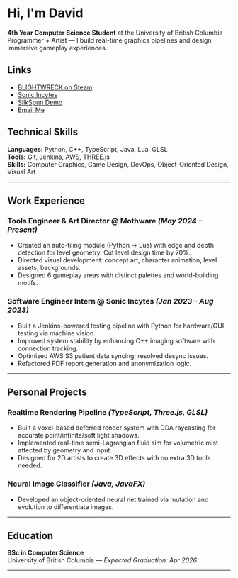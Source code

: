 # Hi, I'm David

**4th Year Computer Science Student** at the University of British Columbia  
Programmer + Artist — I build real-time graphics pipelines and design immersive gameplay experiences.

## Links

- [BLIGHTWRECK on Steam](https://store.steampowered.com/app/2332060/BLIGHTWRECK/)
- [Sonic Incytes](https://www.sonicincytes.com/)
- [SilkSpun Demo](https://davidz8888.github.io/SilkSpun/)
- [Email Me](mailto:davidzhang561@gmail.com)


## Technical Skills

**Languages:** Python, C++, TypeScript, Java, Lua, GLSL  
**Tools:** Git, Jenkins, AWS, THREE.js  
**Skills:** Computer Graphics, Game Design, DevOps, Object-Oriented Design, Visual Art

---

## Work Experience

### Tools Engineer & Art Director @ Mothware _(May 2024 – Present)_
- Created an auto-tiling module (Python → Lua) with edge and depth detection for level geometry. Cut level design time by 70%.
- Directed visual development: concept art, character animation, level assets, backgrounds.
- Designed 6 gameplay areas with distinct palettes and world-building motifs.

### Software Engineer Intern @ Sonic Incytes _(Jan 2023 – Aug 2023)_
- Built a Jenkins-powered testing pipeline with Python for hardware/GUI testing via machine vision.
- Improved system stability by enhancing C++ imaging software with connection tracking.
- Optimized AWS S3 patient data syncing; resolved desync issues.
- Refactored PDF report generation and anonymization logic.

---

## Personal Projects

### Realtime Rendering Pipeline _(TypeScript, Three.js, GLSL)_
- Built a voxel-based deferred render system with DDA raycasting for accurate point/infinite/soft light shadows.
- Implemented real-time semi-Lagrangian fluid sim for volumetric mist affected by geometry and input.
- Designed for 2D artists to create 3D effects with no extra 3D tools needed.

### Neural Image Classifier _(Java, JavaFX)_
- Developed an object-oriented neural net trained via mutation and evolution to differentiate images.

---

## Education

**BSc in Computer Science**  
University of British Columbia — _Expected Graduation: Apr 2026_

---

